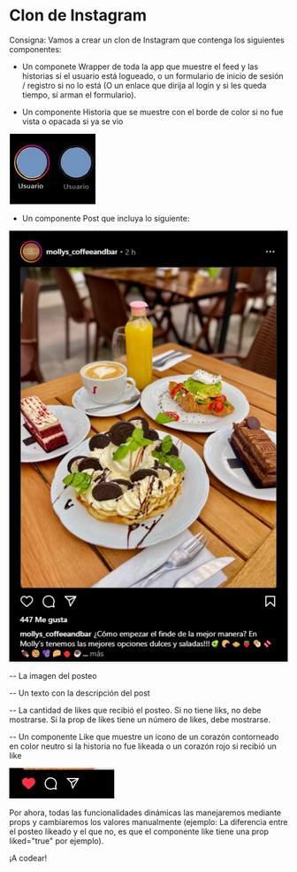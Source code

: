 # Clon de Instagram

Consigna:
Vamos a crear un clon de Instagram que contenga los siguientes componentes:

- Un componete Wrapper de toda la app que muestre el feed y las historias si el usuario está logueado, o un formulario de inicio de sesión / registro si no lo está (O un enlace que dirija al login y si les queda tiempo, sí arman el formulario).

- Un componente Historia que se muestre con el borde de color si no fue vista o opacada si ya se vio

![Ejemplo historias](public/stories.jpg)

- Un componente Post que incluya lo siguiente:


![Ejemplo posteo](public/post.png)

  
  -- La imagen del posteo

  
  -- Un texto con la descripción del post

  
  -- La cantidad de likes que recibió el posteo. Si no tiene liks, no debe mostrarse. Si la prop de likes tiene un número de likes, debe mostrarse.

  
  -- Un componente Like que muestre un ícono de un corazón contorneado en color neutro si la historia no fue likeada o un corazón rojo si recibió un like
  

![Ejemplo like](public/like.png)





Por ahora, todas las funcionalidades dinámicas las manejaremos mediante props y cambiaremos los valores manualmente (ejemplo: La diferencia entre el posteo likeado y el que no, es que el componente like tiene una prop liked="true" por ejemplo).

¡A codear!
